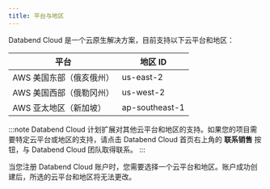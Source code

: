 ```yaml
---
title: 平台与地区
---
```


Databend Cloud 是一个云原生解决方案，目前支持以下云平台和地区：

| 平台                         | 地区 ID        |
|------------------------------|----------------|
| AWS 美国东部（俄亥俄州）     | us-east-2      |
| AWS 美国西部（俄勒冈州）     | us-west-2      |
| AWS 亚太地区（新加坡）       | ap-southeast-1 |

:::note
Databend Cloud 计划扩展对其他云平台和地区的支持。如果您的项目需要特定云平台或地区的支持，请点击 Databend Cloud 首页右上角的 **联系销售** 按钮，与 Databend Cloud 团队取得联系。
:::

当您注册 Databend Cloud 账户时，您需要选择一个云平台和地区。账户成功创建后，所选的云平台和地区将无法更改。
